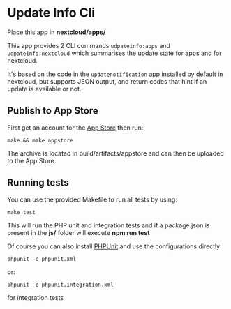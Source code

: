 <!--
SPDX-FileCopyrightText: Mathias Petermann <mathias.petermann@gmail.com>
SPDX-License-Identifier: CC0-1.0
-->

# Update Info Cli
Place this app in **nextcloud/apps/**

This app provides 2 CLI commands `udpateinfo:apps` and `udpateinfo:nextcloud` which summarises the update state for apps and for nextcloud.

It's  based on the code in the `updatenotification` app installed by default in nextcloud, but supports JSON output, and return codes that hint if an update is available or not.

## Publish to App Store

First get an account for the [App Store](http://apps.nextcloud.com/) then run:

    make && make appstore

The archive is located in build/artifacts/appstore and can then be uploaded to the App Store.

## Running tests
You can use the provided Makefile to run all tests by using:

    make test

This will run the PHP unit and integration tests and if a package.json is present in the **js/** folder will execute **npm run test**

Of course you can also install [PHPUnit](http://phpunit.de/getting-started.html) and use the configurations directly:

    phpunit -c phpunit.xml

or:

    phpunit -c phpunit.integration.xml

for integration tests
